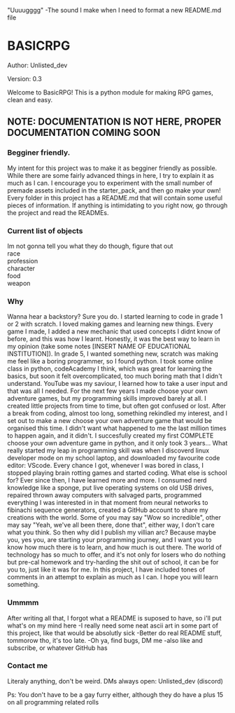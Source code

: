 "Uuuugggg" -The sound I make when I need to format a new README.md file

# BASICRPG
Author: Unlisted_dev

Version: 0.3

Welcome to BasicRPG!
This is a python module for making RPG games, clean and easy.

## NOTE: DOCUMENTATION IS NOT HERE, PROPER DOCUMENTATION COMING SOON

### Begginer friendly.
My intent for this project was to make it as begginer friendly as possible. While there are some fairly advanced things in here, I try to explain it as much as I can. I encourage you to experiment with the small number of premade assets included in the starter_pack, and then go make your own! Every folder in this project has a README.md that will contain some useful pieces of information. If anything is intimidating to you right now, go through the project and read the READMEs.

### Current list of objects
Im not gonna tell you what they do though, figure that out  
race  
profession  
character  
food  
weapon  

### Why
Wanna hear a backstory? Sure you do.
I started learning to code in grade 1 or 2 with scratch. I loved making games and learning new things. Every game I made, I added a new mechanic that used concepts I didnt know of before, and this was how I learnt. Honestly, it was the best way to learn in my opinion (take some notes [INSERT NAME OF EDUCATIONAL INSTITUTION]). In grade 5, I wanted something new, scratch was making me feel like a boring programmer, so I found python. I took some online class in python, codeAcademy I think, which was great for learning the basics, but soon it felt overcomplicated, too much boring math that I didn't understand. YouTube was my saviour, I learned how to take a user input and that was all I needed. For the next few years I made choose your own adventure games, but my programming skills improved barely at all. I created little projects from time to time, but often got confused or lost. After a break from coding, almost too long, something rekindled my interest, and I set out to make a new choose your own adventure game that would be organised this time. I didn't want what happened to me the last million times to happen again, and it didn't. I succesfully created my first COMPLETE choose your own adventure game in python, and it only took 3 years... What really started my leap in programming skill was when I discoverd linux developer mode on my school laptop, and downloaded my favourite code editor: VScode. Every chance I got, whenever I was bored in class, I stopped playing brain rotting games and started coding. What else is school for? Ever since then, I have learned more and more. I consumed nerd knowledge like a sponge, put live operating systems on old USB drives, repaired thrown away computers with salvaged parts, programmed everything I was interested in in that moment from neural networks to fibinachi sequence generators, created a GitHub account to share my creations with the world. Some of you may say "Wow so incredible", other may say "Yeah, we've all been there, done that", either way, I don't care what you think. So then why did I publish my villian arc? Because maybe you, yes you, are starting your programming journey, and I want you to know how much there is to learn, and how much is out there. The world of technology has so much to offer, and it's not only for losers who do nothing but pre-cal homework and try-harding the shit out of school, it can be for you to, just like it was for me. In this project, I have included tones of comments in an attempt to explain as much as I can. I hope you will learn something.

### Ummmm
After writing all that, I forgot what a README is suposed to have, so i'll put what's on my mind here
-I really need some neat ascii art in some part of this project, like that would be absolutly sick
-Better do real README stuff, tommorow tho, it's too late. 
-Oh ya, find bugs, DM me
-also like and subscribe, or whatever GitHub has

### Contact me
Literaly anything, don't be weird. DMs always open: Unlisted_dev (discord)


Ps: You don't have to be a gay furry either, although they do have a plus 15 on all programming related rolls